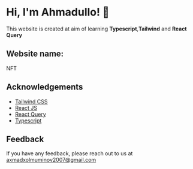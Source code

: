 # Hi, I'm Ahmadullo! 👋

This website is created at aim of learning **Typescript**,**Tailwind** and **React Query**

## Website name:
NFT

## Acknowledgements

- [Tailwind CSS](https://tailwindcss.com/)
- [React JS](https://reactjs.org)
- [React Query](https://react-query-v3.tanstack.com/)
- [Typescript](https://www.typescriptlang.org/)

## Feedback

If you have any feedback, please reach out to us at axmadxolmuminov2007@gmail.com
